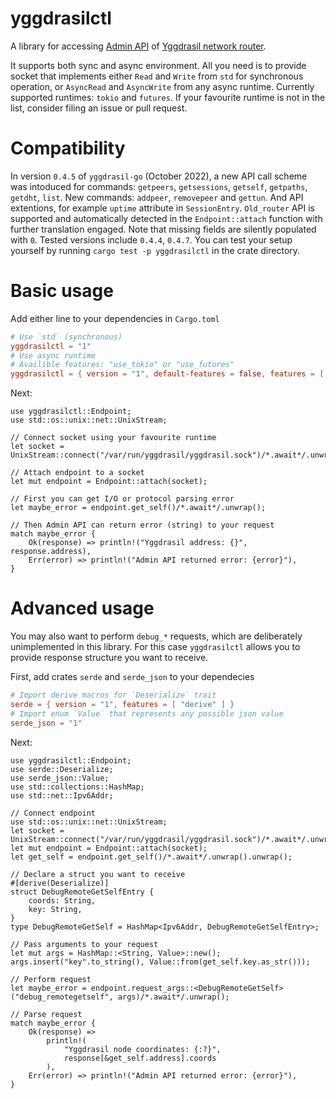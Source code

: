 # yggdrasilctl

A library for accessing [Admin API] of [Yggdrasil network router].

It supports both sync and async environment. All you need is to provide
socket that implements either `Read` and `Write` from `std` for synchronous
operation, or `AsyncRead` and `AsyncWrite` from any async runtime.
Currently supported runtimes: `tokio` and `futures`. If your favourite
runtime is not in the list, consider filing an issue or pull request.

[Admin API]: https://yggdrasil-network.github.io/admin.html
[Yggdrasil network router]: https://github.com/yggdrasil-network/yggdrasil-go

# Compatibility

In version `0.4.5` of `yggdrasil-go` (October 2022), a new API call scheme was intoduced for commands: `getpeers`, `getsessions`, `getself`, `getpaths`, `getdht`, `list`. New commands: `addpeer`, `removepeer` and `gettun`. And API extentions, for example `uptime` attribute in `SessionEntry`. `Old_router` API is supported and automatically detected in the `Endpoint::attach` function with further translation engaged. Note that missing fields are silently populated with `0`. Tested versions include `0.4.4`, `0.4.7`. You can test your setup yourself by running `cargo test -p yggdrasilctl` in the crate directory.

# Basic usage

Add either line to your dependencies in `Cargo.toml`

```toml
# Use `std` (synchronous)
yggdrasilctl = "1"
# Use async runtime
# Availible features: "use_tokio" or "use_futures"
yggdrasilctl = { version = "1", default-features = false, features = [ "use_tokio" ] }
```

Next:

```rust,ignore
use yggdrasilctl::Endpoint;
use std::os::unix::net::UnixStream;

// Connect socket using your favourite runtime
let socket = UnixStream::connect("/var/run/yggdrasil/yggdrasil.sock")/*.await*/.unwrap();

// Attach endpoint to a socket
let mut endpoint = Endpoint::attach(socket);

// First you can get I/O or protocol parsing error
let maybe_error = endpoint.get_self()/*.await*/.unwrap();

// Then Admin API can return error (string) to your request
match maybe_error {
    Ok(response) => println!("Yggdrasil address: {}", response.address),
    Err(error) => println!("Admin API returned error: {error}"),
}
```

# Advanced usage

You may also want to perform `debug_*` requests, which are deliberately unimplemented
in this library. For this case `yggdrasilctl` allows you to provide response structure
you want to receive.

First, add crates `serde` and `serde_json` to your dependecies

```toml
# Import derive macros for `Deserialize` trait
serde = { version = "1", features = [ "derive" ] }
# Import enum `Value` that represents any possible json value
serde_json = "1"
```

Next:

```rust,ignore
use yggdrasilctl::Endpoint;
use serde::Deserialize;
use serde_json::Value;
use std::collections::HashMap;
use std::net::Ipv6Addr;

// Connect endpoint
use std::os::unix::net::UnixStream;
let socket = UnixStream::connect("/var/run/yggdrasil/yggdrasil.sock")/*.await*/.unwrap();
let mut endpoint = Endpoint::attach(socket);
let get_self = endpoint.get_self()/*.await*/.unwrap().unwrap();

// Declare a struct you want to receive
#[derive(Deserialize)]
struct DebugRemoteGetSelfEntry {
    coords: String,
    key: String,
}
type DebugRemoteGetSelf = HashMap<Ipv6Addr, DebugRemoteGetSelfEntry>;

// Pass arguments to your request
let mut args = HashMap::<String, Value>::new();
args.insert("key".to_string(), Value::from(get_self.key.as_str()));

// Perform request
let maybe_error = endpoint.request_args::<DebugRemoteGetSelf>("debug_remotegetself", args)/*.await*/.unwrap();

// Parse request
match maybe_error {
    Ok(response) =>
        println!(
            "Yggdrasil node coordinates: {:?}",
            response[&get_self.address].coords
        ),
    Err(error) => println!("Admin API returned error: {error}"),
}
```